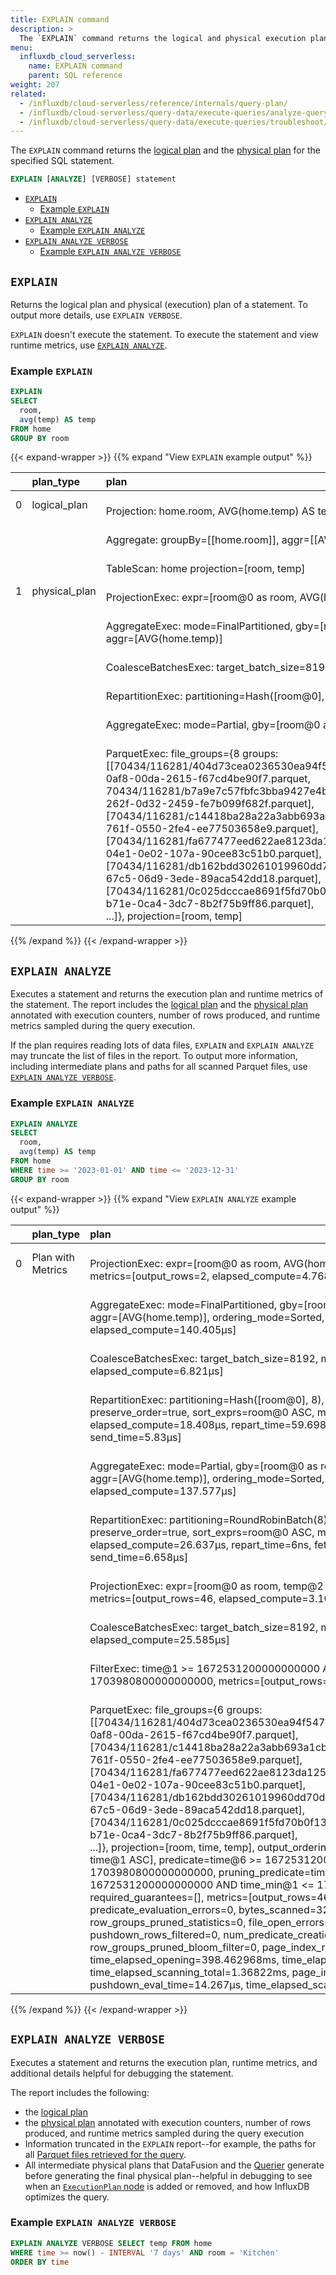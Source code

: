 ```yaml
---
title: EXPLAIN command
description: > 
  The `EXPLAIN` command returns the logical and physical execution plans for the specified SQL statement.
menu:
  influxdb_cloud_serverless:
    name: EXPLAIN command
    parent: SQL reference
weight: 207
related:
  - /influxdb/cloud-serverless/reference/internals/query-plan/
  - /influxdb/cloud-serverless/query-data/execute-queries/analyze-query-plan/
  - /influxdb/cloud-serverless/query-data/execute-queries/troubleshoot/
---
```


The `EXPLAIN` command returns the [logical plan](/influxdb/cloud-serverless/reference/internals/query-plan/#logical-plan) and the [physical plan](/influxdb/cloud-serverless/reference/internals/query-plan/#physical-plan) for the
specified SQL statement.

```sql
EXPLAIN [ANALYZE] [VERBOSE] statement
```

- [`EXPLAIN`](#explain)
  - [Example `EXPLAIN`](#example-explain)
- [`EXPLAIN ANALYZE`](#explain-analyze)
  - [Example `EXPLAIN ANALYZE`](#example-explain-analyze)
- [`EXPLAIN ANALYZE VERBOSE`](#explain-analyze-verbose)
  - [Example `EXPLAIN ANALYZE VERBOSE`](#example-explain-analyze-verbose)

## `EXPLAIN`

Returns the logical plan and physical (execution) plan of a statement.
To output more details, use `EXPLAIN VERBOSE`.

`EXPLAIN` doesn't execute the statement.
To execute the statement and view runtime metrics, use [`EXPLAIN ANALYZE`](#explain-analyze).

### Example `EXPLAIN`

```sql
EXPLAIN
SELECT
  room,
  avg(temp) AS temp
FROM home
GROUP BY room
```

{{< expand-wrapper >}}
{{% expand "View `EXPLAIN` example output" %}}

|    | plan_type     | plan                                                                                                                                                                                                                                                                                                                                                                                                                                                                                                                                                                                                                                                                                                                                                                                                                                                            |
|---:|:--------------|:----------------------------------------------------------------------------------------------------------------------------------------------------------------------------------------------------------------------------------------------------------------------------------------------------------------------------------------------------------------------------------------------------------------------------------------------------------------------------------------------------------------------------------------------------------------------------------------------------------------------------------------------------------------------------------------------------------------------------------------------------------------------------------------------------------------------------------------------------------------|
|  0 | logical_plan  |<span style="white-space:pre-wrap;"> Projection: home.room, AVG(home.temp) AS temp                                                                                                                                                                                                                                                                                                                                                                                                                                                                                                                                                                                                                                                                                                                                                                                                                   </span>|
|    |               |<span style="white-space:pre-wrap;">   Aggregate: groupBy=[[home.room]], aggr=[[AVG(home.temp)]]                                                                                                                                                                                                                                                                                                                                                                                                                                                                                                                                                                                                                                                                                                                                                                                                     </span>|
|    |               |<span style="white-space:pre-wrap;">     TableScan: home projection=[room, temp]                                                                                                                                                                                                                                                                                                                                                                                                                                                                                                                                                                                                                                                                                                                                                                                                                     </span>|
|  1 | physical_plan |<span style="white-space:pre-wrap;"> ProjectionExec: expr=[room@0 as room, AVG(home.temp)@1 as temp]                                                                                                                                                                                                                                                                                                                                                                                                                                                                                                                                                                                                                                                                                                                                                                                                 </span>|
|    |               |<span style="white-space:pre-wrap;">   AggregateExec: mode=FinalPartitioned, gby=[room@0 as room], aggr=[AVG(home.temp)]                                                                                                                                                                                                                                                                                                                                                                                                                                                                                                                                                                                                                                                                                                                                                                             </span>|
|    |               |<span style="white-space:pre-wrap;">     CoalesceBatchesExec: target_batch_size=8192                                                                                                                                                                                                                                                                                                                                                                                                                                                                                                                                                                                                                                                                                                                                                                                                                 </span>|
|    |               |<span style="white-space:pre-wrap;">       RepartitionExec: partitioning=Hash([room@0], 8), input_partitions=8                                                                                                                                                                                                                                                                                                                                                                                                                                                                                                                                                                                                                                                                                                                                                                                       </span>|
|    |               |<span style="white-space:pre-wrap;">         AggregateExec: mode=Partial, gby=[room@0 as room], aggr=[AVG(home.temp)]                                                                                                                                                                                                                                                                                                                                                                                                                                                                                                                                                                                                                                                                                                                                                                                </span>|
|    |               |<span style="white-space:pre-wrap;">           ParquetExec: file_groups={8 groups: [[70434/116281/404d73cea0236530ea94f5470701eb814a8f0565c0e4bef5a2d2e33dfbfc3567/1be334e8-0af8-00da-2615-f67cd4be90f7.parquet, 70434/116281/b7a9e7c57fbfc3bba9427e4b3e35c89e001e2e618b0c7eb9feb4d50a3932f4db/d29370d4-262f-0d32-2459-fe7b099f682f.parquet], [70434/116281/c14418ba28a22a3abb693a1cb326a63b62dc611aec58c9bed438fdafd3bc5882/8b29ae98-761f-0550-2fe4-ee77503658e9.parquet], [70434/116281/fa677477eed622ae8123da1251aa7c351f801e2ee2f0bc28c0fe3002a30b3563/65bb4dc3-04e1-0e02-107a-90cee83c51b0.parquet], [70434/116281/db162bdd30261019960dd70da182e6ebd270284569ecfb5deffea7e65baa0df9/2505e079-67c5-06d9-3ede-89aca542dd18.parquet], [70434/116281/0c025dcccae8691f5fd70b0f131eea4ca6fafb95a02f90a3dc7bb015efd3ab4f/3f3e44c3-b71e-0ca4-3dc7-8b2f75b9ff86.parquet], ...]}, projection=[room, temp] </span>|

{{% /expand %}}
{{< /expand-wrapper >}}

## `EXPLAIN ANALYZE`

Executes a statement and returns the execution plan and runtime metrics of the statement.
The report includes the [logical plan](/influxdb/cloud-serverless/reference/internals/query-plan/#logical-plan) and the [physical plan](/influxdb/cloud-serverless/reference/internals/query-plan/#physical-plan) annotated with execution counters, number of rows produced, and runtime metrics sampled during the query execution.

If the plan requires reading lots of data files, `EXPLAIN` and `EXPLAIN ANALYZE` may truncate the list of files in the report.
To output more information, including intermediate plans and paths for all scanned Parquet files, use [`EXPLAIN ANALYZE VERBOSE`](#explain-analyze-verbose).

### Example `EXPLAIN ANALYZE`

```sql
EXPLAIN ANALYZE
SELECT
  room,
  avg(temp) AS temp
FROM home
WHERE time >= '2023-01-01' AND time <= '2023-12-31'
GROUP BY room
```

{{< expand-wrapper >}}
{{% expand "View `EXPLAIN ANALYZE` example output" %}}

|    | plan_type         | plan                                                                                                                                                                                                                                                                                                                                                                                                                                                                                                                                                                                                                                                                                                                                                                                                                                                                                                                                                                                                                                                                                                                                                                                                                                                                                                                                                                                                                                                                                                               |
|---:|:------------------|:-------------------------------------------------------------------------------------------------------------------------------------------------------------------------------------------------------------------------------------------------------------------------------------------------------------------------------------------------------------------------------------------------------------------------------------------------------------------------------------------------------------------------------------------------------------------------------------------------------------------------------------------------------------------------------------------------------------------------------------------------------------------------------------------------------------------------------------------------------------------------------------------------------------------------------------------------------------------------------------------------------------------------------------------------------------------------------------------------------------------------------------------------------------------------------------------------------------------------------------------------------------------------------------------------------------------------------------------------------------------------------------------------------------------------------------------------------------------------------------------------------------------|
|  0 | Plan with Metrics |<span style="white-space:pre-wrap;"> ProjectionExec: expr=[room@0 as room, AVG(home.temp)@1 as temp], metrics=[output_rows=2, elapsed_compute=4.768µs]                                                                                                                                                                                                                                                                                                                                                                                                                                                                                                                                                                                                                                                                                                                                                                                                                                                                                                                                                                                                                                                                                                                                                                                                                                                                                                                                                                                                  </span>|
|    |                   |<span style="white-space:pre-wrap;">   AggregateExec: mode=FinalPartitioned, gby=[room@0 as room], aggr=[AVG(home.temp)], ordering_mode=Sorted, metrics=[output_rows=2, elapsed_compute=140.405µs]                                                                                                                                                                                                                                                                                                                                                                                                                                                                                                                                                                                                                                                                                                                                                                                                                                                                                                                                                                                                                                                                                                                                                                                                                                                                                                                                                      </span>|
|    |                   |<span style="white-space:pre-wrap;">     CoalesceBatchesExec: target_batch_size=8192, metrics=[output_rows=2, elapsed_compute=6.821µs]                                                                                                                                                                                                                                                                                                                                                                                                                                                                                                                                                                                                                                                                                                                                                                                                                                                                                                                                                                                                                                                                                                                                                                                                                                                                                                                                                                                                                  </span>|
|    |                   |<span style="white-space:pre-wrap;">       RepartitionExec: partitioning=Hash([room@0], 8), input_partitions=8, preserve_order=true, sort_exprs=room@0 ASC, metrics=[output_rows=2, elapsed_compute=18.408µs, repart_time=59.698µs, fetch_time=1.057882762s, send_time=5.83µs]                                                                                                                                                                                                                                                                                                                                                                                                                                                                                                                                                                                                                                                                                                                                                                                                                                                                                                                                                                                                                                                                                                                                                                                                                                                                          </span>|
|    |                   |<span style="white-space:pre-wrap;">         AggregateExec: mode=Partial, gby=[room@0 as room], aggr=[AVG(home.temp)], ordering_mode=Sorted, metrics=[output_rows=2, elapsed_compute=137.577µs]                                                                                                                                                                                                                                                                                                                                                                                                                                                                                                                                                                                                                                                                                                                                                                                                                                                                                                                                                                                                                                                                                                                                                                                                                                                                                                                                                         </span>|
|    |                   |<span style="white-space:pre-wrap;">           RepartitionExec: partitioning=RoundRobinBatch(8), input_partitions=6, preserve_order=true, sort_exprs=room@0 ASC, metrics=[output_rows=46, elapsed_compute=26.637µs, repart_time=6ns, fetch_time=399.971411ms, send_time=6.658µs]                                                                                                                                                                                                                                                                                                                                                                                                                                                                                                                                                                                                                                                                                                                                                                                                                                                                                                                                                                                                                                                                                                                                                                                                                                                                        </span>|
|    |                   |<span style="white-space:pre-wrap;">             ProjectionExec: expr=[room@0 as room, temp@2 as temp], metrics=[output_rows=46, elapsed_compute=3.102µs]                                                                                                                                                                                                                                                                                                                                                                                                                                                                                                                                                                                                                                                                                                                                                                                                                                                                                                                                                                                                                                                                                                                                                                                                                                                                                                                                                                                               </span>|
|    |                   |<span style="white-space:pre-wrap;">               CoalesceBatchesExec: target_batch_size=8192, metrics=[output_rows=46, elapsed_compute=25.585µs]                                                                                                                                                                                                                                                                                                                                                                                                                                                                                                                                                                                                                                                                                                                                                                                                                                                                                                                                                                                                                                                                                                                                                                                                                                                                                                                                                                                                      </span>|
|    |                   |<span style="white-space:pre-wrap;">                 FilterExec: time@1 >= 1672531200000000000 AND time@1 <= 1703980800000000000, metrics=[output_rows=46, elapsed_compute=26.51µs]                                                                                                                                                                                                                                                                                                                                                                                                                                                                                                                                                                                                                                                                                                                                                                                                                                                                                                                                                                                                                                                                                                                                                                                                                                                                                                                                                                     </span>|
|    |                   |<span style="white-space:pre-wrap;">                   ParquetExec: file_groups={6 groups: [[70434/116281/404d73cea0236530ea94f5470701eb814a8f0565c0e4bef5a2d2e33dfbfc3567/1be334e8-0af8-00da-2615-f67cd4be90f7.parquet], [70434/116281/c14418ba28a22a3abb693a1cb326a63b62dc611aec58c9bed438fdafd3bc5882/8b29ae98-761f-0550-2fe4-ee77503658e9.parquet], [70434/116281/fa677477eed622ae8123da1251aa7c351f801e2ee2f0bc28c0fe3002a30b3563/65bb4dc3-04e1-0e02-107a-90cee83c51b0.parquet], [70434/116281/db162bdd30261019960dd70da182e6ebd270284569ecfb5deffea7e65baa0df9/2505e079-67c5-06d9-3ede-89aca542dd18.parquet], [70434/116281/0c025dcccae8691f5fd70b0f131eea4ca6fafb95a02f90a3dc7bb015efd3ab4f/3f3e44c3-b71e-0ca4-3dc7-8b2f75b9ff86.parquet], ...]}, projection=[room, time, temp], output_ordering=[room@0 ASC, time@1 ASC], predicate=time@6 >= 1672531200000000000 AND time@6 <= 1703980800000000000, pruning_predicate=time_max@0 >= 1672531200000000000 AND time_min@1 <= 1703980800000000000, required_guarantees=[], metrics=[output_rows=46, elapsed_compute=6ns, predicate_evaluation_errors=0, bytes_scanned=3279, row_groups_pruned_statistics=0, file_open_errors=0, file_scan_errors=0, pushdown_rows_filtered=0, num_predicate_creation_errors=0, row_groups_pruned_bloom_filter=0, page_index_rows_filtered=0, time_elapsed_opening=398.462968ms, time_elapsed_processing=1.626106ms, time_elapsed_scanning_total=1.36822ms, page_index_eval_time=33.474µs, pushdown_eval_time=14.267µs, time_elapsed_scanning_until_data=1.27694ms] </span>|

{{% /expand %}}
{{< /expand-wrapper >}}

## `EXPLAIN ANALYZE VERBOSE`

Executes a statement and returns the execution plan, runtime metrics, and additional details helpful for debugging the statement.

The report includes the following:

- the [logical plan](/influxdb/cloud-serverless/reference/internals/query-plan/#logical-plan)
- the [physical plan](/influxdb/cloud-serverless/reference/internals/query-plan/#physical-plan) annotated with execution counters, number of rows produced, and runtime metrics sampled during the query execution
- Information truncated in the `EXPLAIN` report--for example, the paths for all [Parquet files retrieved for the query](/influxdb/cloud-serverless/reference/internals/query-plan/#file_groups).
- All intermediate physical plans that DataFusion and the [Querier](/influxdb/cloud-serverless/reference/internals/storage-engine/#querier) generate before generating the final physical plan--helpful in debugging to see when an [`ExecutionPlan` node](/influxdb/cloud-serverless/reference/internals/query-plan/#executionplan-nodes) is added or removed, and how InfluxDB optimizes the query.

### Example `EXPLAIN ANALYZE VERBOSE`

```SQL
EXPLAIN ANALYZE VERBOSE SELECT temp FROM home
WHERE time >= now() - INTERVAL '7 days' AND room = 'Kitchen'
ORDER BY time
```

